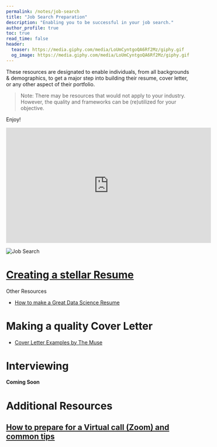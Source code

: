 ```yaml
---
permalink: /notes/job-search
title: "Job Search Preparation"
description: "Enabling you to be successful in your job search."
author_profile: true
toc: true
read_time: false
header:
  teaser: https://media.giphy.com/media/LoUmCyntgoQA6Rf2Mz/giphy.gif
  og_image: https://media.giphy.com/media/LoUmCyntgoQA6Rf2Mz/giphy.gif
---
```


These resources are designated to enable individuals, from all backgrounds & demographics, to get a major step into building their resume, cover letter, or 
any other aspect of their portfolio.
> Note: There may be resources that would not apply to your industry. However, the quality and frameworks can be (re)utilized for your objective.

Enjoy!

<iframe width="560" height="315" src="https://www.youtube.com/embed/Chfq5aqWTpI" frameborder="0" allow="accelerometer; autoplay; clipboard-write; encrypted-media; gyroscope; picture-in-picture" allowfullscreen></iframe>

![Job Search](https://media.giphy.com/media/LoUmCyntgoQA6Rf2Mz/giphy.gif)

# [Creating a stellar Resume](/job-search/resume)

Other Resources

* [How to make a Great Data Science Resume](https://www.dataquest.io/blog/how-data-science-resume-cv/)

# Making a quality Cover Letter
* [Cover Letter Examples by The Muse](https://www.themuse.com/advice/cover-letter-examples-every-type-job-seeker)

# Interviewing

**Coming Soon**

# Additional Resources

## [How to prepare for a Virtual call (Zoom) and common tips](/job-search/virtual-etiquette)